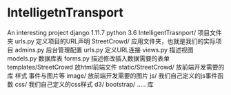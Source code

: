 # IntelligetnTransport
An interesting project
django 1.11.7 python 3.6
IntelligentTrasnport/ 项目文件夹
  urls.py 定义项目的URL声明
StreetCrowd/ 应用文件夹，也就是我们的实际项目
  admins.py 后台管理配置
  urls.py 定义URL连接
  views.py 描述视图
  models.py 数据库表
  forms.py 描述修改插入数据需要的表单
  templates/StreetCrowd 放html前端文件
  static/StreetCrowd/ 放前端开发需要的库 样式 事件与图片等
    image/ 放前端开发需要的图片
    js/ 我们自己定义的js事件函数
    css/ 我们自己定义的css样式
    d3/ bootstrap/ .....   库
